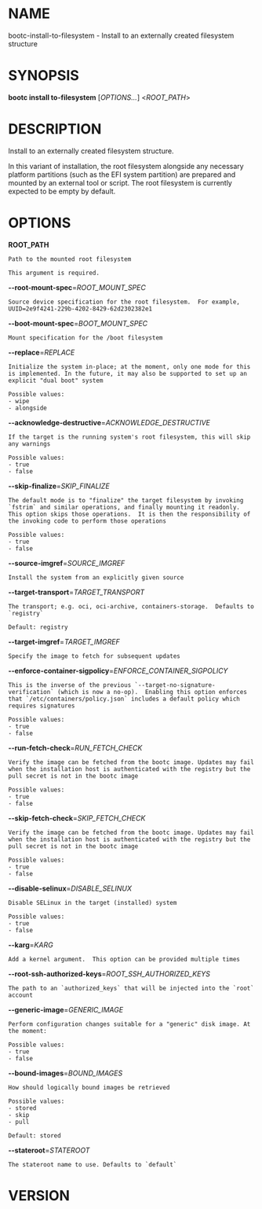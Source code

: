 # NAME

bootc-install-to-filesystem - Install to an externally created
filesystem structure

# SYNOPSIS

**bootc install to-filesystem** [*OPTIONS...*] <*ROOT_PATH*>

# DESCRIPTION

Install to an externally created filesystem structure.

In this variant of installation, the root filesystem alongside any
necessary platform partitions (such as the EFI system partition) are
prepared and mounted by an external tool or script. The root filesystem
is currently expected to be empty by default.

# OPTIONS

<!-- BEGIN GENERATED OPTIONS -->
**ROOT_PATH**

    Path to the mounted root filesystem

    This argument is required.

**--root-mount-spec**=*ROOT_MOUNT_SPEC*

    Source device specification for the root filesystem.  For example, UUID=2e9f4241-229b-4202-8429-62d2302382e1

**--boot-mount-spec**=*BOOT_MOUNT_SPEC*

    Mount specification for the /boot filesystem

**--replace**=*REPLACE*

    Initialize the system in-place; at the moment, only one mode for this is implemented. In the future, it may also be supported to set up an explicit "dual boot" system

    Possible values:
    - wipe
    - alongside

**--acknowledge-destructive**=*ACKNOWLEDGE_DESTRUCTIVE*

    If the target is the running system's root filesystem, this will skip any warnings

    Possible values:
    - true
    - false

**--skip-finalize**=*SKIP_FINALIZE*

    The default mode is to "finalize" the target filesystem by invoking `fstrim` and similar operations, and finally mounting it readonly.  This option skips those operations.  It is then the responsibility of the invoking code to perform those operations

    Possible values:
    - true
    - false

**--source-imgref**=*SOURCE_IMGREF*

    Install the system from an explicitly given source

**--target-transport**=*TARGET_TRANSPORT*

    The transport; e.g. oci, oci-archive, containers-storage.  Defaults to `registry`

    Default: registry

**--target-imgref**=*TARGET_IMGREF*

    Specify the image to fetch for subsequent updates

**--enforce-container-sigpolicy**=*ENFORCE_CONTAINER_SIGPOLICY*

    This is the inverse of the previous `--target-no-signature-verification` (which is now a no-op).  Enabling this option enforces that `/etc/containers/policy.json` includes a default policy which requires signatures

    Possible values:
    - true
    - false

**--run-fetch-check**=*RUN_FETCH_CHECK*

    Verify the image can be fetched from the bootc image. Updates may fail when the installation host is authenticated with the registry but the pull secret is not in the bootc image

    Possible values:
    - true
    - false

**--skip-fetch-check**=*SKIP_FETCH_CHECK*

    Verify the image can be fetched from the bootc image. Updates may fail when the installation host is authenticated with the registry but the pull secret is not in the bootc image

    Possible values:
    - true
    - false

**--disable-selinux**=*DISABLE_SELINUX*

    Disable SELinux in the target (installed) system

    Possible values:
    - true
    - false

**--karg**=*KARG*

    Add a kernel argument.  This option can be provided multiple times

**--root-ssh-authorized-keys**=*ROOT_SSH_AUTHORIZED_KEYS*

    The path to an `authorized_keys` that will be injected into the `root` account

**--generic-image**=*GENERIC_IMAGE*

    Perform configuration changes suitable for a "generic" disk image. At the moment:

    Possible values:
    - true
    - false

**--bound-images**=*BOUND_IMAGES*

    How should logically bound images be retrieved

    Possible values:
    - stored
    - skip
    - pull

    Default: stored

**--stateroot**=*STATEROOT*

    The stateroot name to use. Defaults to `default`

<!-- END GENERATED OPTIONS -->

# VERSION

<!-- VERSION PLACEHOLDER -->

